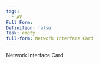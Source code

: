 ```yaml
---
tags:
  - AV
Full Form: 
Definition: false
Task: empty
full-form: Network Interface Card
---
```

Network Interface Card